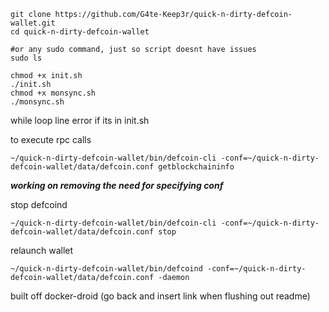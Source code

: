 ```
git clone https://github.com/G4te-Keep3r/quick-n-dirty-defcoin-wallet.git
cd quick-n-dirty-defcoin-wallet

#or any sudo command, just so script doesnt have issues
sudo ls

chmod +x init.sh
./init.sh
chmod +x monsync.sh
./monsync.sh
```
while loop line error if its in init.sh

to execute rpc calls
```
~/quick-n-dirty-defcoin-wallet/bin/defcoin-cli -conf=~/quick-n-dirty-defcoin-wallet/data/defcoin.conf getblockchaininfo
```
***working on removing the need for specifying conf***


stop defcoind
```
~/quick-n-dirty-defcoin-wallet/bin/defcoin-cli -conf=~/quick-n-dirty-defcoin-wallet/data/defcoin.conf stop
```


relaunch wallet
```
~/quick-n-dirty-defcoin-wallet/bin/defcoind -conf=~/quick-n-dirty-defcoin-wallet/data/defcoin.conf -daemon
```


built off docker-droid (go back and insert link when flushing out readme)